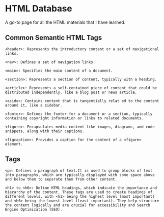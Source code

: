 # HTML Database 

A go-to page for all the HTML materials that I have learned.

## Common Semantic HTML Tags
    <header>: Represents the introductory content or a set of navigational links.

    <nav>: Defines a set of navigation links.

    <main>: Specifies the main content of a document.

    <section>: Represents a section of content, typically with a heading.

    <article>: Represents a self-contained piece of content that could be distributed independently, like a blog post or news article.

    <aside>: Contains content that is tangentially relat ed to the content around it, like a sidebar.

    <footer>: Defines the footer for a document or a section, typically containing copyright information or links to related documents.

    <figure>: Encapsulates media content like images, diagrams, and code snippets, along with their captions.

    <figcaption>: Provides a caption for the content of a <figure> element.

## Tags
    <p>: Defines a paragraph of text.It is used to group blocks of text into paragraphs, which are typically displayed with some space above and below them to separate them from other content.
    
    <h1> to <h6>: Define HTML headings, which indicate the importance and hierarchy of the content. These tags are used to create headings of different levels, with <h1> being the highest level (most important) and <h6> being the lowest level (least important). They help structure the content logically and are crucial for accessibility and Search Engine Optimization (SEO).